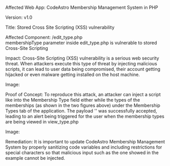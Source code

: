 Affected Web App: CodeAstro Membership Management System in PHP

Version: v1.0

Title: Stored Cross Site Scripting (XSS) vulnerability

Affected Component: /edit_type.php <br>
membershipType parameter inside edit_type.php is vulnerable to stored Cross-Site Scripting

Impact: Cross-Site Scripting (XSS) vulnerability is a serious web security threat. When attackers execute this type of threat by injecting malicious scripts, it can lead to user data being compromised, their account getting hijacked or even malware getting installed on the host machine.

Image: 



Proof of Concept: To reproduce this attack, an attacker can inject a script like *<script>alert(1)</script>* into the Membership Type field either while the types of the memberships (as shown in the two figures above) under the Membership Types tab of the application. The payload '<script>alert(1)</script>' was successfully accepted, leading to an alert being triggered for the user when the membership types are being viewed in view_type.php

Image:



Remediation: It is important to update CodeAstro Membership Management System by properly sanitizing code variables and including restrictions for special characters so that malicious input such as the one showed in the example cannot be injected. 
